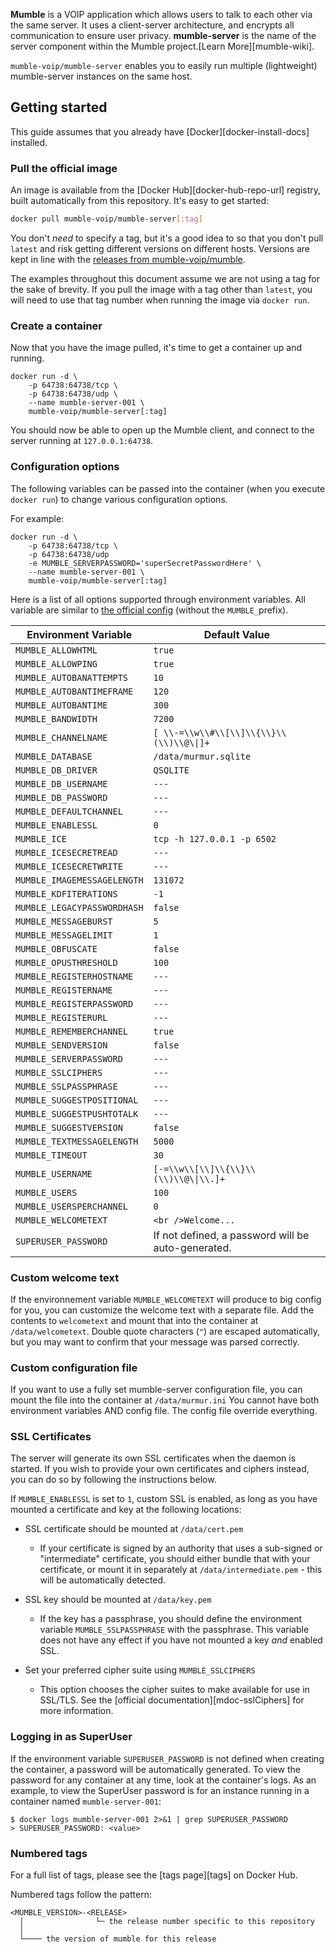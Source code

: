 **Mumble** is a VOIP application which allows users to talk to each other via
the same server. It uses a client-server architecture, and encrypts all
communication to ensure user privacy. **mumble-server** is the name of the server
component within the Mumble project.[Learn More][mumble-wiki].

`mumble-voip/mumble-server` enables you to easily run multiple (lightweight) mumble-server
instances on the same host.

## Getting started

This guide assumes that you already have [Docker][docker-install-docs]
installed.

### Pull the official image

An image is available from the [Docker Hub][docker-hub-repo-url] registry, built
automatically from this repository. It's easy to get started:

```bash
docker pull mumble-voip/mumble-server[:tag]
```

You don't _need_ to specify a tag, but it's a good idea to so that you don't
pull `latest` and risk getting different versions on different hosts. Versions
are kept in line with the [releases from mumble-voip/mumble](https://github.com/mumble-voip/mumble/tags).

The examples throughout this document assume we are not using a tag for the sake
of brevity. If you pull the image with a tag other than `latest`, you will need
to use that tag number when running the image via `docker run`.

### Create a container

Now that you have the image pulled, it's time to get a container up and running.

```text
docker run -d \
    -p 64738:64738/tcp \
    -p 64738:64738/udp \
    --name mumble-server-001 \
    mumble-voip/mumble-server[:tag]
```

You should now be able to open up the Mumble client, and connect to the server
running at `127.0.0.1:64738`.

### Configuration options

The following variables can be passed into the container (when you execute
`docker run`) to change various configuration options.

For example:

```text
docker run -d \
    -p 64738:64738/tcp \
    -p 64738:64738/udp
    -e MUMBLE_SERVERPASSWORD='superSecretPasswordHere' \
    --name mumble-server-001 \
    mumble-voip/mumble-server[:tag]
```

Here is a list of all options supported through environment variables.
All variable are similar to [the official config](https://github.com/mumble-voip/mumble/blob/master/scripts/murmur.ini) (without the `MUMBLE_`prefix).  

| Environment Variable | Default Value |
| -------------------- | ------------- |
| `MUMBLE_ALLOWHTML` | `true`|
| `MUMBLE_ALLOWPING` | `true`|
| `MUMBLE_AUTOBANATTEMPTS` | `10`    |
| `MUMBLE_AUTOBANTIMEFRAME` | `120` |
| `MUMBLE_AUTOBANTIME` | `300` |
| `MUMBLE_BANDWIDTH` | `7200`|
| `MUMBLE_CHANNELNAME` | `[ \\-=\\w\\#\\[\\]\\{\\}\\(\\)\\@\\|]+` |
| `MUMBLE_DATABASE` | `/data/murmur.sqlite` |
| `MUMBLE_DB_DRIVER` | `QSQLITE` |
| `MUMBLE_DB_USERNAME` | `---` |
| `MUMBLE_DB_PASSWORD` | `---` |
| `MUMBLE_DEFAULTCHANNEL` | `---` |
| `MUMBLE_ENABLESSL` | `0` |
| `MUMBLE_ICE` | `tcp -h 127.0.0.1 -p 6502` |
| `MUMBLE_ICESECRETREAD` | `---` |
| `MUMBLE_ICESECRETWRITE` | `---` |
| `MUMBLE_IMAGEMESSAGELENGTH` |`131072` |
| `MUMBLE_KDFITERATIONS` | `-1`|
| `MUMBLE_LEGACYPASSWORDHASH` | `false` |
| `MUMBLE_MESSAGEBURST` | `5` |
| `MUMBLE_MESSAGELIMIT` | `1` |
| `MUMBLE_OBFUSCATE` | `false` |
| `MUMBLE_OPUSTHRESHOLD` | `100` |
| `MUMBLE_REGISTERHOSTNAME` | `---` |
| `MUMBLE_REGISTERNAME` | `---`|
| `MUMBLE_REGISTERPASSWORD` | `---` |
| `MUMBLE_REGISTERURL` | `---` |
| `MUMBLE_REMEMBERCHANNEL` | `true`|
| `MUMBLE_SENDVERSION` | `false`|
| `MUMBLE_SERVERPASSWORD` | `---` |
| `MUMBLE_SSLCIPHERS` | `---` |
| `MUMBLE_SSLPASSPHRASE` | `---` |
| `MUMBLE_SUGGESTPOSITIONAL` | `---` |
| `MUMBLE_SUGGESTPUSHTOTALK` | `---` |
| `MUMBLE_SUGGESTVERSION` | `false` |
| `MUMBLE_TEXTMESSAGELENGTH` | `5000`|
| `MUMBLE_TIMEOUT` | `30`|
| `MUMBLE_USERNAME` | `[-=\\w\\[\\]\\{\\}\\(\\)\\@\\|\\.]+` |
| `MUMBLE_USERS` | `100` |
| `MUMBLE_USERSPERCHANNEL` | `0` |
| `MUMBLE_WELCOMETEXT` | `<br />Welcome...` |
| `SUPERUSER_PASSWORD` | If not defined, a password will be auto-generated. |

### Custom welcome text

If the environnement variable `MUMBLE_WELCOMETEXT` will produce to big config for you, 
you can customize the welcome text with a separate file.
Add the contents to `welcometext` and mount that
into the container at `/data/welcometext`. Double quote characters (`"`) are
escaped automatically, but you may want to confirm that your message was parsed
correctly.

### Custom configuration file
If you want to use a fully set mumble-server configuration file, 
you can mount the file into the container at `/data/murmur.ini`
You cannot have both environment variables AND config file. The config file override everything.

### SSL Certificates

The server will generate its own SSL certificates when the daemon is started. If
you wish to provide your own certificates and ciphers instead, you can do so by
following the instructions below.

If `MUMBLE_ENABLESSL` is set to `1`, custom SSL is enabled, as long as you have
mounted a certificate and key at the following locations:

- SSL certificate should be mounted at `/data/cert.pem`

  - If your certificate is signed by an authority that uses a sub-signed or
    "intermediate" certificate, you should either bundle that with your
    certificate, or mount it in separately at `/data/intermediate.pem` - this
    will be automatically detected.

- SSL key should be mounted at `/data/key.pem`

  - If the key has a passphrase, you should define the environment variable
    `MUMBLE_SSLPASSPHRASE` with the passphrase. This variable does not have any
    effect if you have not mounted a key *and* enabled SSL.

- Set your preferred cipher suite using `MUMBLE_SSLCIPHERS`

  - This option chooses the cipher suites to make available for use in SSL/TLS.
    See the [official documentation][mdoc-sslCiphers] for more information.

### Logging in as SuperUser

If the environment variable `SUPERUSER_PASSWORD` is not defined when creating
the container, a password will be automatically generated. To view the password
for any container at any time, look at the container's logs. As an example, to
view the SuperUser password is for an instance running in a container named
`mumble-server-001`:

```text
$ docker logs mumble-server-001 2>&1 | grep SUPERUSER_PASSWORD
> SUPERUSER_PASSWORD: <value>
```


### Numbered tags

For a full list of tags, please see the [tags page][tags] on Docker Hub.

Numbered tags follow the pattern:

```
<MUMBLE_VERSION>-<RELEASE>
  │                └─ the release number specific to this repository
  │
  └──── the version of mumble for this release
```